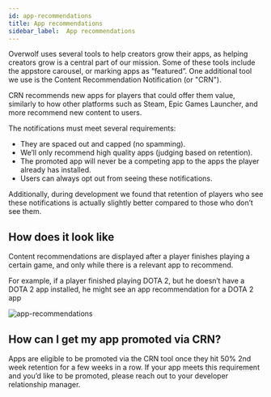 ```yaml
---
id: app-recommendations
title: App recommendations
sidebar_label:  App recommendations
---
```


Overwolf uses several tools to help creators grow their apps, as helping creators grow is a central part of our mission. Some of these tools include the appstore carousel, or marking apps as “featured”. One additional tool we use is the Content Recommendation Notification (or "CRN").

CRN recommends new apps for players that could offer them value, similarly to how other platforms such as Steam, Epic Games Launcher, and more recommend new content to users.

The notifications must meet several requirements:

* They are spaced out and capped (no spamming).
* We’ll only recommend high quality apps (judging based on retention).
* The promoted app will never be a competing app to the apps the player already has installed.
* Users can always opt out from seeing these notifications.

Additionally, during development we found that retention of players who see these notifications is actually slightly better compared to those who don’t see them.

## How does it look like

Content recommendations are displayed after a player finishes playing a certain game, and only while there is a relevant app to recommend.

For example, if a player finished playing DOTA 2, but he doesn’t have a DOTA 2 app installed, he might see an app recommendation for a DOTA 2 app

![app-recommendations](assets/app-recommendations/app-recommendations.png)

## How can I get my app promoted via CRN?

Apps are eligible to be promoted via the CRN tool once they hit 50% 2nd week retention for a few weeks in a row. If your app meets this requirement and you’d like to be promoted, please reach out to your developer relationship manager.


